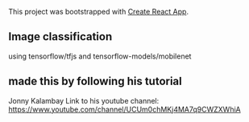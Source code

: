 This project was bootstrapped with [Create React App](https://github.com/facebook/create-react-app).

## Image classification

using tensorflow/tfjs and tensorflow-models/mobilenet

## made this by following his tutorial

Jonny Kalambay
Link to his youtube channel: https://www.youtube.com/channel/UCUm0chMKj4MA7q9CWZXWhiA
